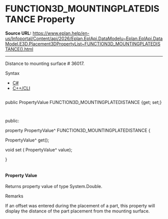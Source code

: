 # FUNCTION3D_MOUNTINGPLATEDISTANCE Property

**Source URL:** https://www.eplan.help/en-us/Infoportal/Content/api/2026/Eplan.EplApi.DataModelu~Eplan.EplApi.DataModel.E3D.Placement3DPropertyList~FUNCTION3D_MOUNTINGPLATEDISTANCE().html

---

Distance to mounting surface # 36017.

Syntax

- [C#](#i-syntax-CS)
- [C++/CLI](#i-syntax-CPP2005)

```
```
public PropertyValue FUNCTION3D_MOUNTINGPLATEDISTANCE {get; set;}
```
```

```
```
public:

property PropertyValue^ FUNCTION3D_MOUNTINGPLATEDISTANCE {

   PropertyValue^ get();

   void set (    PropertyValue^ value);

}
```
```

#### Property Value

Returns property value of type System.Double.

Remarks

If an offset was entered during the placement of a part, this property will display the distance of the part placement from the mounting surface.
